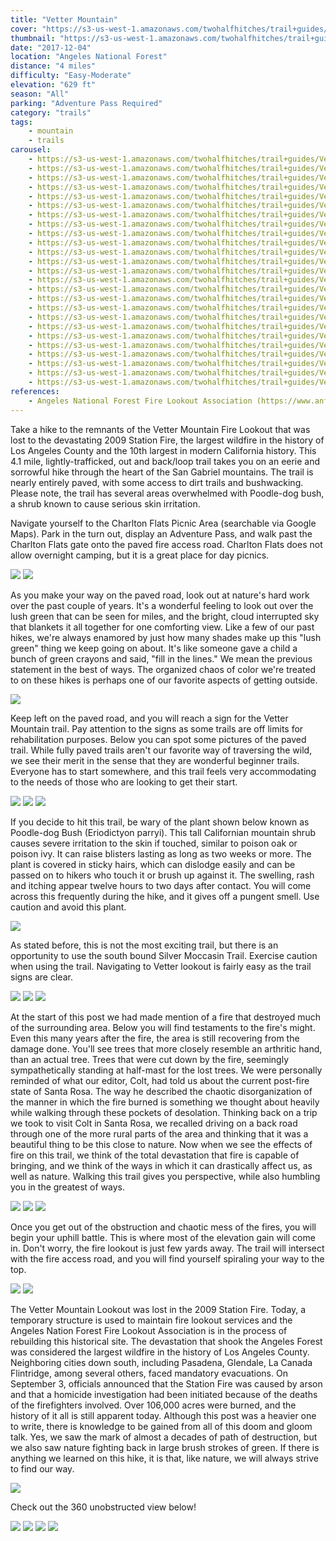 ```yaml
---
title: "Vetter Mountain"
cover: "https://s3-us-west-1.amazonaws.com/twohalfhitches/trail+guides/Vetter+Mountain/_J8A4134.jpg"
thumbnail: "https://s3-us-west-1.amazonaws.com/twohalfhitches/trail+guides/Vetter+Mountain/_J8A4134-thumbnail.jpg"
date: "2017-12-04"
location: "Angeles National Forest"
distance: "4 miles"
difficulty: "Easy-Moderate"
elevation: "629 ft"
season: "All"
parking: "Adventure Pass Required"
category: "trails"
tags:
    - mountain
    - trails
carousel:
    - https://s3-us-west-1.amazonaws.com/twohalfhitches/trail+guides/Vetter+Mountain/_J8A4029.jpg
    - https://s3-us-west-1.amazonaws.com/twohalfhitches/trail+guides/Vetter+Mountain/_J8A4032.jpg
    - https://s3-us-west-1.amazonaws.com/twohalfhitches/trail+guides/Vetter+Mountain/_J8A4055.jpg
    - https://s3-us-west-1.amazonaws.com/twohalfhitches/trail+guides/Vetter+Mountain/_J8A4059.jpg
    - https://s3-us-west-1.amazonaws.com/twohalfhitches/trail+guides/Vetter+Mountain/_J8A4060.jpg
    - https://s3-us-west-1.amazonaws.com/twohalfhitches/trail+guides/Vetter+Mountain/_J8A4066.jpg
    - https://s3-us-west-1.amazonaws.com/twohalfhitches/trail+guides/Vetter+Mountain/_J8A4083.jpg
    - https://s3-us-west-1.amazonaws.com/twohalfhitches/trail+guides/Vetter+Mountain/_J8A4085.jpg
    - https://s3-us-west-1.amazonaws.com/twohalfhitches/trail+guides/Vetter+Mountain/_J8A4091.jpg
    - https://s3-us-west-1.amazonaws.com/twohalfhitches/trail+guides/Vetter+Mountain/_J8A4095.jpg
    - https://s3-us-west-1.amazonaws.com/twohalfhitches/trail+guides/Vetter+Mountain/_J8A4097.jpg
    - https://s3-us-west-1.amazonaws.com/twohalfhitches/trail+guides/Vetter+Mountain/_J8A4098.jpg
    - https://s3-us-west-1.amazonaws.com/twohalfhitches/trail+guides/Vetter+Mountain/_J8A4100.jpg
    - https://s3-us-west-1.amazonaws.com/twohalfhitches/trail+guides/Vetter+Mountain/_J8A4101.jpg
    - https://s3-us-west-1.amazonaws.com/twohalfhitches/trail+guides/Vetter+Mountain/_J8A4107.jpg
    - https://s3-us-west-1.amazonaws.com/twohalfhitches/trail+guides/Vetter+Mountain/_J8A4116.jpg
    - https://s3-us-west-1.amazonaws.com/twohalfhitches/trail+guides/Vetter+Mountain/_J8A4118.jpg
    - https://s3-us-west-1.amazonaws.com/twohalfhitches/trail+guides/Vetter+Mountain/_J8A4119.jpg
    - https://s3-us-west-1.amazonaws.com/twohalfhitches/trail+guides/Vetter+Mountain/_J8A4122.jpg
    - https://s3-us-west-1.amazonaws.com/twohalfhitches/trail+guides/Vetter+Mountain/_J8A4124.jpg
    - https://s3-us-west-1.amazonaws.com/twohalfhitches/trail+guides/Vetter+Mountain/_J8A4130.jpg
    - https://s3-us-west-1.amazonaws.com/twohalfhitches/trail+guides/Vetter+Mountain/_J8A4131.jpg
    - https://s3-us-west-1.amazonaws.com/twohalfhitches/trail+guides/Vetter+Mountain/_J8A4142.jpg
    - https://s3-us-west-1.amazonaws.com/twohalfhitches/trail+guides/Vetter+Mountain/_J8A4143.jpg
    - https://s3-us-west-1.amazonaws.com/twohalfhitches/trail+guides/Vetter+Mountain/_J8A4144.jpg
references:
    - Angeles National Forest Fire Lookout Association (https://www.anffla.org/towers/vetter-mountain/)
---
```


Take a hike to the remnants of the Vetter Mountain Fire Lookout that was lost to the devastating 2009 Station Fire, the largest wildfire in the history of Los Angeles County and the 10th largest in modern California history. This 4.1 mile, lightly-trafficked, out and back/loop trail takes you on an eerie and sorrowful hike through the heart of the San Gabriel mountains. The trail is nearly entirely paved, with some access to dirt trails and bushwacking. Please note, the trail has several areas overwhelmed with Poodle-dog bush, a shrub known to cause serious skin irritation.

Navigate yourself to the Charlton Flats Picnic Area (searchable via Google Maps). Park in the turn out, display an Adventure Pass, and walk past the Charlton Flats gate onto the paved fire access road. Charlton Flats does not allow overnight camping, but it is a great place for day picnics.

![](https://s3-us-west-1.amazonaws.com/twohalfhitches/trail+guides/Vetter+Mountain/_J8A4030.jpg)
![](https://s3-us-west-1.amazonaws.com/twohalfhitches/trail+guides/Vetter+Mountain/_J8A4031.jpg)

As you make your way on the paved road, look out at nature's hard work over the past couple of years. It's a wonderful feeling to look out over the lush green that can be seen for miles, and the bright, cloud interrupted sky that blankets it all together for one comforting view. Like a few of our past hikes, we're always enamored by just how many shades make up this "lush green" thing we keep going on about. It's like someone gave a child a bunch of green crayons and said, "fill in the lines." We mean the previous statement in the best of ways. The organized chaos of color we're treated to on these hikes is perhaps one of our favorite aspects of getting outside.

![](https://s3-us-west-1.amazonaws.com/twohalfhitches/trail+guides/Vetter+Mountain/_J8A4036.jpg)

Keep left on the paved road, and you will reach a sign for the Vetter Mountain trail. Pay attention to the signs as some trails are off limits for rehabilitation purposes. Below you can spot some pictures of the paved trail. While fully paved trails aren't our favorite way of traversing the wild, we see their merit in the sense that they are wonderful beginner trails. Everyone has to start somewhere, and this trail feels very accommodating to the needs of those who are looking to get their start.

![](https://s3-us-west-1.amazonaws.com/twohalfhitches/trail+guides/Vetter+Mountain/_J8A4037.jpg)
![](https://s3-us-west-1.amazonaws.com/twohalfhitches/trail+guides/Vetter+Mountain/_J8A4041.jpg)
![](https://s3-us-west-1.amazonaws.com/twohalfhitches/trail+guides/Vetter+Mountain/_J8A4058.jpg)

If you decide to hit this trail, be wary of the plant shown below known as Poodle-dog Bush (Eriodictyon parryi). This tall Californian mountain shrub causes severe irritation to the skin if touched, similar to poison oak or poison ivy. It can raise blisters lasting as long as two weeks or more. The plant is covered in sticky hairs, which can dislodge easily and can be passed on to hikers who touch it or brush up against it. The swelling, rash and itching appear twelve hours to two days after contact. You will come across this frequently during the hike, and it gives off a pungent smell. Use caution and avoid this plant.

![](https://s3-us-west-1.amazonaws.com/twohalfhitches/trail+guides/Vetter+Mountain/_J8A4062.jpg)

As stated before, this is not the most exciting trail, but there is an opportunity to use the south bound Silver Moccasin Trail. Exercise caution when using the trail. Navigating to Vetter lookout is fairly easy as the trail signs are clear.

![](https://s3-us-west-1.amazonaws.com/twohalfhitches/trail+guides/Vetter+Mountain/_J8A4064.jpg)
![](https://s3-us-west-1.amazonaws.com/twohalfhitches/trail+guides/Vetter+Mountain/_J8A4071.jpg)
![](https://s3-us-west-1.amazonaws.com/twohalfhitches/trail+guides/Vetter+Mountain/_J8A4093.jpg)

At the start of this post we had made mention of a fire that destroyed much of the surrounding area. Below you will find testaments to the fire's might. Even this many years after the fire, the area is still recovering from the damage done. You'll see trees that more closely resemble an arthritic hand, than an actual tree. Trees that were cut down by the fire, seemingly sympathetically standing at half-mast for the lost trees. We were personally reminded of what our editor, Colt, had told us about the current post-fire state of Santa Rosa. The way he described the chaotic disorganization of the manner in which the fire burned is something we thought about heavily while walking through these pockets of desolation. Thinking back on a trip we took to visit Colt in Santa Rosa, we recalled driving on a back road through one of the more rural parts of the area and thinking that it was a beautiful thing to be this close to nature. Now when we see the effects of fire on this trail, we think of the total devastation that fire is capable of bringing, and we think of the ways in which it can drastically affect us, as well as nature. Walking this trail gives you perspective, while also humbling you in the greatest of ways.

![](https://s3-us-west-1.amazonaws.com/twohalfhitches/trail+guides/Vetter+Mountain/_J8A4077.jpg)
![](https://s3-us-west-1.amazonaws.com/twohalfhitches/trail+guides/Vetter+Mountain/_J8A4103.jpg)
![](https://s3-us-west-1.amazonaws.com/twohalfhitches/trail+guides/Vetter+Mountain/_J8A4111.jpg)

Once you get out of the obstruction and chaotic mess of the fires, you will begin your uphill battle. This is where most of the elevation gain will come in. Don't worry, the fire lookout is just few yards away. The trail will intersect with the fire access road, and you will find yourself spiraling your way to the top.

![](https://s3-us-west-1.amazonaws.com/twohalfhitches/trail+guides/Vetter+Mountain/_J8A4113.jpg)
![](https://s3-us-west-1.amazonaws.com/twohalfhitches/trail+guides/Vetter+Mountain/_J8A4123.jpg)

The Vetter Mountain Lookout was lost in the 2009 Station Fire. Today, a temporary structure is used to maintain fire lookout services and the Angeles Nation Forest Fire Lookout Association is in the process of rebuilding this historical site. The devastation that shook the Angeles Forest was considered the largest wildfire in the history of Los Angeles County. Neighboring cities down south, including Pasadena, Glendale, La Canada Flintridge, among several others, faced mandatory evacuations. On September 3, officials announced that the Station Fire was caused by arson and that a homicide investigation had been initiated because of the deaths of the firefighters involved. Over 106,000 acres were burned, and the history of it all is still apparent today. Although this post was a heavier one to write, there is knowledge to be gained from all of this doom and gloom talk. Yes, we saw the mark of almost a decades of path of destruction, but we also saw nature fighting back in large brush strokes of green. If there is anything we learned on this hike, it is that, like nature, we will always strive to find our way.

![](https://s3-us-west-1.amazonaws.com/twohalfhitches/trail+guides/Vetter+Mountain/_J8A4126.jpg)

Check out the 360 unobstructed view below!

![](https://s3-us-west-1.amazonaws.com/twohalfhitches/trail+guides/Vetter+Mountain/_J8A4136.jpg)
![](https://s3-us-west-1.amazonaws.com/twohalfhitches/trail+guides/Vetter+Mountain/_J8A4138.jpg)
![](https://s3-us-west-1.amazonaws.com/twohalfhitches/trail+guides/Vetter+Mountain/_J8A4140.jpg)
![](https://s3-us-west-1.amazonaws.com/twohalfhitches/trail+guides/Vetter+Mountain/_J8A4141.jpg)
